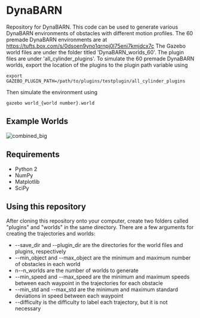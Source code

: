 # DynaBARN
Repository for DynaBARN. This code can be used to generate various DynaBARN environments of obstacles with different motion profiles. The 60 premade DynaBARN environments are at https://tufts.box.com/s/0dsoen9yno1qrnpj0l75eni7kmjdcx7c
The Gazebo world files are under the folder titled 'DynaBARN_worlds_60'. The plugin files are under 'all_cylinder_plugins'.
To simulate the 60 premade DynaBARN worlds, export the location of the plugins to the plugin path variable using 
```
export GAZEBO_PLUGIN_PATH=/path/to/plugins/testplugin/all_cylinder_plugins
```
Then simulate the environment using 
```
gazebo world_{world number}.world
```
## Example Worlds

![combined_big](https://user-images.githubusercontent.com/46573631/186241202-04005054-4157-46e2-b602-7565d62e8ba4.gif)


<!-- Easy World:


https://user-images.githubusercontent.com/46573631/185812166-b76cddd9-d2ca-4fd8-9a64-c41cc706c32e.mp4


Medium World:


https://user-images.githubusercontent.com/46573631/185812169-6a711fa1-8616-484b-a1df-7e8b1ccbf1d3.mp4


Hard World:


https://user-images.githubusercontent.com/46573631/185812175-7e8c0e44-5bd3-4981-8738-a84f4accdd21.mp4

 -->


## Requirements
* Python 2
* NumPy
* Matplotlib
* SciPy
## Using this repository
After cloning this repository onto your computer, create two folders called "plugins" and "worlds" in the same directory. 
There are a few arguments for creating the trajectories and worlds:
* --save_dir and --plugin_dir are the directories for the world files and plugins, respectively
* --min_object and --max_object are the minimum and maximum number of obstacles in each world
* n--n_worlds are the number of worlds to generate 
* --min_speed and --max_speed are the minimum and maximum speeds between each waypoint in the trajectories for each obstacle
* --min_std and --max_std are the minimum and maximum standard deviations in speed between each waypoint
* --difficulty is the difficulty to label each trajectory, but it is not necessary
